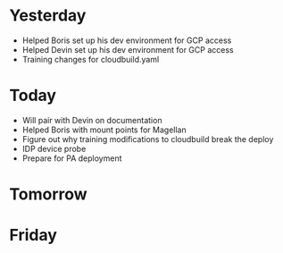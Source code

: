 # Yesterday

 - Helped Boris set up his dev environment for GCP access
 - Helped Devin set up his dev environment for GCP access
 - Training changes for cloudbuild.yaml

# Today

 - Will pair with Devin on documentation
 - Helped Boris with mount points for Magellan
 - Figure out why training modifications to cloudbuild break the deploy
 - IDP device probe
 - Prepare for PA deployment

# Tomorrow

# Friday
